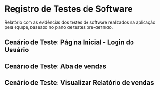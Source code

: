 # Registro de Testes de Software

Relatório com as evidências dos testes de software realizados na aplicação pela equipe, baseado no plano de testes pré-definido.


## Cenário de Teste: Página Inicial - Login do Usuário

## Cenário de Teste: Aba de vendas

## Cenário de Teste: Visualizar Relatório de vendas
